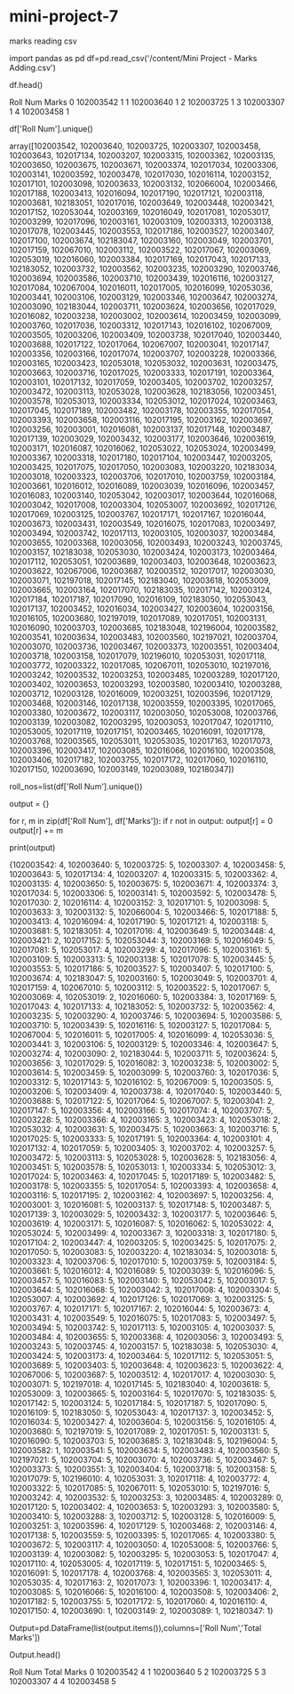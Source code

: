 # mini-project-7
marks reading csv


import pandas as pd
df=pd.read_csv('/content/Mini Project - Marks Adding.csv')
     

df.head()
     
Roll Num	Marks
0	102003542	1
1	102003640	1
2	102003725	1
3	102003307	1
4	102003458	1

df['Roll Num'].unique()
     
array([102003542, 102003640, 102003725, 102003307, 102003458, 102003643,
       102017134, 102003207, 102003315, 102003362, 102003135, 102003650,
       102003675, 102003671, 102003374, 102017034, 102003306, 102003141,
       102003592, 102003478, 102017030, 102016114, 102003152, 102017101,
       102003098, 102003633, 102003132, 102066004, 102003466, 102017188,
       102003413, 102016094, 102017190, 102017121, 102003118, 102003681,
       102183051, 102017016, 102003649, 102003448, 102003421, 102017152,
       102053044, 102003169, 102016049, 102017081, 102053017, 102003299,
       102017096, 102003161, 102003109, 102003313, 102003138, 102017078,
       102003445, 102003553, 102017186, 102003527, 102003407, 102017100,
       102003674, 102183047, 102003160, 102003049, 102003701, 102017159,
       102067010, 102003112, 102003522, 102017067, 102003069, 102053019,
       102016060, 102003384, 102017169, 102017043, 102017133, 102183052,
       102003732, 102003562, 102003235, 102003290, 102003746, 102003694,
       102003586, 102003710, 102003439, 102016116, 102003127, 102017084,
       102067004, 102016011, 102017005, 102016099, 102053036, 102003441,
       102003106, 102003129, 102003346, 102003647, 102003274, 102003090,
       102183044, 102003711, 102003624, 102003656, 102017029, 102016082,
       102003238, 102003002, 102003614, 102003459, 102003099, 102003760,
       102017036, 102003312, 102017143, 102016102, 102067009, 102003505,
       102003206, 102003409, 102003738, 102017040, 102003440, 102003688,
       102017122, 102017064, 102067007, 102003041, 102017147, 102003356,
       102003166, 102017074, 102003707, 102003228, 102003366, 102003165,
       102003423, 102053018, 102053032, 102003631, 102003475, 102003663,
       102003716, 102017025, 102003333, 102017191, 102003364, 102003101,
       102017132, 102017059, 102003405, 102003702, 102003257, 102003472,
       102003113, 102053028, 102003628, 102183056, 102003451, 102003578,
       102053013, 102003334, 102053012, 102017024, 102003463, 102017045,
       102017189, 102003482, 102003178, 102003355, 102017054, 102003393,
       102003658, 102003116, 102017195, 102003162, 102003697, 102003256,
       102003001, 102016081, 102003137, 102017148, 102003487, 102017139,
       102003029, 102003432, 102003177, 102003646, 102003619, 102003171,
       102016087, 102016062, 102053022, 102053024, 102003499, 102003367,
       102003318, 102017180, 102017104, 102003447, 102003205, 102003425,
       102017075, 102017050, 102003083, 102003220, 102183034, 102003018,
       102003323, 102003706, 102017010, 102003759, 102003184, 102003661,
       102016012, 102016089, 102003039, 102016096, 102003457, 102016083,
       102003140, 102053042, 102003017, 102003644, 102016068, 102003042,
       102017008, 102003304, 102053007, 102003692, 102017126, 102017069,
       102003125, 102003767, 102017171, 102017167, 102016044, 102003673,
       102003431, 102003549, 102016075, 102017083, 102003497, 102003494,
       102003742, 102017113, 102003105, 102003037, 102003484, 102003655,
       102003368, 102003056, 102003493, 102003243, 102003745, 102003157,
       102183038, 102053030, 102003424, 102003173, 102003464, 102017112,
       102053051, 102003689, 102003403, 102003648, 102003623, 102003622,
       102067006, 102003687, 102003512, 102017017, 102003030, 102003071,
       102197018, 102017145, 102183040, 102003618, 102053009, 102003665,
       102003164, 102017070, 102183035, 102017142, 102003124, 102017184,
       102017187, 102017090, 102016109, 102183050, 102053043, 102017137,
       102003452, 102016034, 102003427, 102003604, 102003156, 102016105,
       102003680, 102197019, 102017089, 102017051, 102003131, 102016090,
       102003703, 102003685, 102183048, 102196004, 102003582, 102003541,
       102003634, 102003483, 102003560, 102197021, 102003704, 102003070,
       102003736, 102003467, 102003373, 102003551, 102003404, 102003718,
       102003158, 102017079, 102196010, 102053031, 102017118, 102003772,
       102003322, 102017085, 102067011, 102053010, 102197016, 102003242,
       102003532, 102003253, 102003485, 102003289, 102017120, 102003402,
       102003653, 102003293, 102003580, 102003410, 102003288, 102003712,
       102003128, 102016009, 102003251, 102003596, 102017129, 102003468,
       102003146, 102017138, 102003559, 102003395, 102017065, 102003380,
       102003672, 102003117, 102003050, 102053008, 102003766, 102003139,
       102003082, 102003295, 102003053, 102017047, 102017110, 102053005,
       102017119, 102017151, 102003465, 102016091, 102017178, 102003768,
       102003565, 102053011, 102053035, 102017163, 102017073, 102003396,
       102003417, 102003085, 102016066, 102016100, 102003508, 102003406,
       102017182, 102003755, 102017172, 102017060, 102016110, 102017150,
       102003690, 102003149, 102003089, 102180347])

roll_nos=list(df['Roll Num'].unique())
     

output = {}

for r, m in zip(df['Roll Num'], df['Marks']):
    if r not in output:
        output[r] = 0
    output[r] += m

print(output)
     
{102003542: 4, 102003640: 5, 102003725: 5, 102003307: 4, 102003458: 5, 102003643: 5, 102017134: 4, 102003207: 4, 102003315: 5, 102003362: 4, 102003135: 4, 102003650: 5, 102003675: 5, 102003671: 4, 102003374: 3, 102017034: 5, 102003306: 5, 102003141: 5, 102003592: 5, 102003478: 5, 102017030: 2, 102016114: 4, 102003152: 3, 102017101: 5, 102003098: 5, 102003633: 3, 102003132: 5, 102066004: 5, 102003466: 5, 102017188: 5, 102003413: 4, 102016094: 4, 102017190: 5, 102017121: 4, 102003118: 5, 102003681: 5, 102183051: 4, 102017016: 4, 102003649: 5, 102003448: 4, 102003421: 2, 102017152: 5, 102053044: 3, 102003169: 5, 102016049: 5, 102017081: 5, 102053017: 4, 102003299: 4, 102017096: 5, 102003161: 5, 102003109: 5, 102003313: 5, 102003138: 5, 102017078: 5, 102003445: 5, 102003553: 5, 102017186: 5, 102003527: 5, 102003407: 5, 102017100: 5, 102003674: 4, 102183047: 5, 102003160: 5, 102003049: 5, 102003701: 4, 102017159: 4, 102067010: 5, 102003112: 5, 102003522: 5, 102017067: 5, 102003069: 4, 102053019: 2, 102016060: 5, 102003384: 3, 102017169: 5, 102017043: 4, 102017133: 4, 102183052: 5, 102003732: 5, 102003562: 4, 102003235: 5, 102003290: 4, 102003746: 5, 102003694: 5, 102003586: 5, 102003710: 5, 102003439: 5, 102016116: 5, 102003127: 5, 102017084: 5, 102067004: 5, 102016011: 5, 102017005: 4, 102016099: 4, 102053036: 5, 102003441: 3, 102003106: 5, 102003129: 5, 102003346: 4, 102003647: 5, 102003274: 4, 102003090: 2, 102183044: 5, 102003711: 5, 102003624: 5, 102003656: 3, 102017029: 5, 102016082: 3, 102003238: 5, 102003002: 5, 102003614: 5, 102003459: 5, 102003099: 5, 102003760: 3, 102017036: 5, 102003312: 5, 102017143: 5, 102016102: 5, 102067009: 5, 102003505: 5, 102003206: 5, 102003409: 4, 102003738: 4, 102017040: 5, 102003440: 5, 102003688: 5, 102017122: 5, 102017064: 5, 102067007: 5, 102003041: 2, 102017147: 5, 102003356: 4, 102003166: 5, 102017074: 4, 102003707: 5, 102003228: 5, 102003366: 4, 102003165: 3, 102003423: 4, 102053018: 2, 102053032: 4, 102003631: 5, 102003475: 5, 102003663: 3, 102003716: 5, 102017025: 5, 102003333: 5, 102017191: 5, 102003364: 4, 102003101: 4, 102017132: 4, 102017059: 5, 102003405: 3, 102003702: 4, 102003257: 5, 102003472: 5, 102003113: 5, 102053028: 5, 102003628: 5, 102183056: 4, 102003451: 5, 102003578: 5, 102053013: 1, 102003334: 5, 102053012: 3, 102017024: 5, 102003463: 4, 102017045: 5, 102017189: 5, 102003482: 5, 102003178: 5, 102003355: 5, 102017054: 5, 102003393: 4, 102003658: 4, 102003116: 5, 102017195: 2, 102003162: 4, 102003697: 5, 102003256: 4, 102003001: 3, 102016081: 5, 102003137: 5, 102017148: 5, 102003487: 5, 102017139: 3, 102003029: 5, 102003432: 3, 102003177: 5, 102003646: 5, 102003619: 4, 102003171: 5, 102016087: 5, 102016062: 5, 102053022: 4, 102053024: 5, 102003499: 4, 102003367: 3, 102003318: 3, 102017180: 5, 102017104: 2, 102003447: 4, 102003205: 5, 102003425: 5, 102017075: 2, 102017050: 5, 102003083: 5, 102003220: 4, 102183034: 5, 102003018: 5, 102003323: 4, 102003706: 5, 102017010: 5, 102003759: 5, 102003184: 5, 102003661: 5, 102016012: 4, 102016089: 5, 102003039: 5, 102016096: 5, 102003457: 5, 102016083: 5, 102003140: 5, 102053042: 5, 102003017: 5, 102003644: 5, 102016068: 5, 102003042: 3, 102017008: 4, 102003304: 5, 102053007: 4, 102003692: 4, 102017126: 5, 102017069: 3, 102003125: 5, 102003767: 4, 102017171: 5, 102017167: 2, 102016044: 5, 102003673: 4, 102003431: 4, 102003549: 5, 102016075: 5, 102017083: 5, 102003497: 5, 102003494: 5, 102003742: 5, 102017113: 5, 102003105: 4, 102003037: 5, 102003484: 4, 102003655: 5, 102003368: 4, 102003056: 3, 102003493: 5, 102003243: 5, 102003745: 4, 102003157: 5, 102183038: 5, 102053030: 4, 102003424: 5, 102003173: 4, 102003464: 5, 102017112: 5, 102053051: 5, 102003689: 5, 102003403: 5, 102003648: 4, 102003623: 5, 102003622: 4, 102067006: 5, 102003687: 5, 102003512: 4, 102017017: 4, 102003030: 5, 102003071: 5, 102197018: 4, 102017145: 5, 102183040: 4, 102003618: 5, 102053009: 3, 102003665: 5, 102003164: 5, 102017070: 5, 102183035: 5, 102017142: 5, 102003124: 5, 102017184: 5, 102017187: 5, 102017090: 5, 102016109: 5, 102183050: 5, 102053043: 4, 102017137: 3, 102003452: 5, 102016034: 5, 102003427: 4, 102003604: 5, 102003156: 5, 102016105: 4, 102003680: 5, 102197019: 5, 102017089: 2, 102017051: 5, 102003131: 5, 102016090: 5, 102003703: 5, 102003685: 3, 102183048: 5, 102196004: 5, 102003582: 1, 102003541: 5, 102003634: 5, 102003483: 4, 102003560: 5, 102197021: 5, 102003704: 5, 102003070: 4, 102003736: 5, 102003467: 5, 102003373: 5, 102003551: 3, 102003404: 5, 102003718: 5, 102003158: 5, 102017079: 5, 102196010: 4, 102053031: 3, 102017118: 4, 102003772: 4, 102003322: 5, 102017085: 5, 102067011: 5, 102053010: 5, 102197016: 5, 102003242: 4, 102003532: 5, 102003253: 3, 102003485: 4, 102003289: 0, 102017120: 5, 102003402: 4, 102003653: 5, 102003293: 3, 102003580: 5, 102003410: 5, 102003288: 3, 102003712: 5, 102003128: 5, 102016009: 5, 102003251: 3, 102003596: 4, 102017129: 5, 102003468: 2, 102003146: 4, 102017138: 5, 102003559: 5, 102003395: 5, 102017065: 4, 102003380: 5, 102003672: 5, 102003117: 4, 102003050: 4, 102053008: 5, 102003766: 5, 102003139: 4, 102003082: 5, 102003295: 5, 102003053: 5, 102017047: 4, 102017110: 4, 102053005: 4, 102017119: 5, 102017151: 5, 102003465: 5, 102016091: 5, 102017178: 4, 102003768: 4, 102003565: 3, 102053011: 4, 102053035: 4, 102017163: 2, 102017073: 1, 102003396: 1, 102003417: 4, 102003085: 5, 102016066: 5, 102016100: 4, 102003508: 5, 102003406: 2, 102017182: 5, 102003755: 5, 102017172: 5, 102017060: 4, 102016110: 4, 102017150: 4, 102003690: 1, 102003149: 2, 102003089: 1, 102180347: 1}

Output=pd.DataFrame(list(output.items()),columns=['Roll Num','Total Marks'])
     

Output.head()
     
Roll Num	Total Marks
0	102003542	4
1	102003640	5
2	102003725	5
3	102003307	4
4	102003458	5
